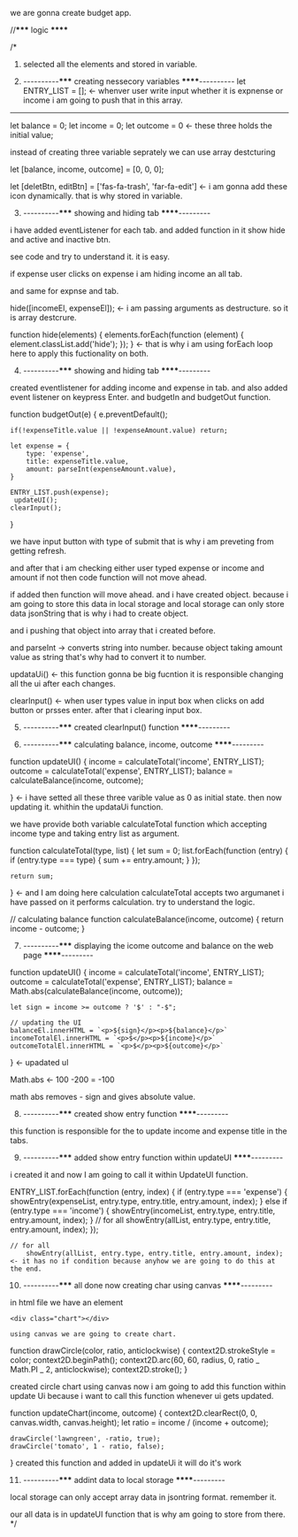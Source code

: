 we are gonna create budget app.

//******\*\*\******* logic ******\*\*\*\*******

/\*

1. selected all the elements and stored in variable.

2. ----------****\*\*\***** creating nessecory variables **\*\*\*\***----------
   let ENTRY_LIST = []; <- whenver user write input whether it is expnense or income i am going to push that in this array.

---

let balance = 0;
let income = 0;
let outcome = 0 <- these three holds the initial value;

instead of creating three variable seprately we can use array destcturing

let [balance, income, outcome] = [0, 0, 0];

let [deletBtn, editBtn] = ['fas-fa-trash', 'far-fa-edit'] <- i am gonna add these icon dynamically. that is why stored in variable.

3. ----------****\*\*\***** showing and hiding tab **\*\*\*\***---------

i have added eventListener for each tab. and added function in it show hide and active and inactive btn.

see code and try to understand it. it is easy.

if expense user clicks on expense i am hiding income an all tab.

and same for expnse and tab.

hide([incomeEl, expenseEl]); <- i am passing arguments as destructure. so it is array destcrure.

function hide(elements) {
elements.forEach(function (element) {
element.classList.add('hide');
});
} <- that is why i am using forEach loop here to apply this fuctionality on both.

4.  ----------****\*\*\***** showing and hiding tab **\*\*\*\***---------

created eventlistener for adding income and expense in tab. and also added event listener on keypress Enter. and budgetIn and budgetOut function.

function budgetOut(e) {
e.preventDefault();

    if(!expenseTitle.value || !expenseAmount.value) return;

    let expense = {
        type: 'expense',
        title: expenseTitle.value,
        amount: parseInt(expenseAmount.value),
    }

    ENTRY_LIST.push(expense);
     updateUI();
    clearInput();

}

we have input button with type of submit that is why i am preveting from getting refresh.

and after that i am checking either user typed expense or income and amount if not then code function will not move ahead.

if added then function will move ahead. and i have created object. because i am going to store this data in local storage and local storage can only store data jsonString that is why i had to create object.

and i pushing that object into array that i created before.

and parseInt -> converts string into number. because object taking amount value as string that's why had to convert it to number.

updataUi() <- this function gonna be big fucntion it is responsible changing all the ui after each changes.

clearInput() <- when user types value in input box when clicks on add button or prsses enter. after that i clearing input box.

5.  ----------****\*\*\***** created clearInput() function **\*\*\*\***---------

6.  ----------****\*\*\***** calculating balance, income, outcome **\*\*\*\***---------

function updateUI() {
income = calculateTotal('income', ENTRY_LIST);
outcome = calculateTotal('expense', ENTRY_LIST);
balance = calculateBalance(income, outcome);

} <- i have setted all these three varible value as 0 as initial state. then now updating it. whithin the updataUi function.

we have provide both variable calculateTotal function which accepting income type and taking entry list as argument.

function calculateTotal(type, list) {
let sum = 0;
list.forEach(function (entry) {
if (entry.type === type) {
sum += entry.amount;
}
});

    return sum;

} <- and I am doing here calculation calculateTotal accepts two argumanet i have passed on it performs calculation. try to understand the logic.

// calculating balance
function calculateBalance(income, outcome) {
return income - outcome;
}

7.  ----------****\*\*\***** displaying the icome outcome and balance on the web page **\*\*\*\***---------

function updateUI() {
income = calculateTotal('income', ENTRY_LIST);
outcome = calculateTotal('expense', ENTRY_LIST);
balance = Math.abs(calculateBalance(income, outcome));

    let sign = income >= outcome ? '$' : "-$";

    // updating the UI
    balanceEl.innerHTML = `<p>${sign}</p><p>${balance}</p>`
    incomeTotalEl.innerHTML = `<p>$</p><p>${income}</p>`
    outcomeTotalEl.innerHTML = `<p>$</p><p>${outcome}</p>`

} <- upadated ul

Math.abs <- 100 -200 = -100

math abs removes - sign and gives absolute value.

8. ----------****\*\*\***** created show entry function **\*\*\*\***---------

this function is responsible for the to update income and expense title in the tabs.

9. ----------****\*\*\***** added show entry function within updateUI **\*\*\*\***---------

i created it and now I am going to call it within UpdateUI function.

ENTRY_LIST.forEach(function (entry, index) {
if (entry.type === 'expense') {
showEntry(expenseList, entry.type, entry.title, entry.amount, index);
} else if (entry.type === 'income') {
showEntry(incomeList, entry.type, entry.title, entry.amount, index);
}
// for all
showEntry(allList, entry.type, entry.title, entry.amount, index);
});

    // for all
    	showEntry(allList, entry.type, entry.title, entry.amount, index); <- it has no if condition because anyhow we are going to do this at the end.

10. ----------****\*\*\***** all done now creating char using canvas **\*\*\*\***---------

in html file we have an element

    <div class="chart"></div>

    using canvas we are going to create chart.

function drawCircle(color, ratio, anticlockwise) {
context2D.strokeStyle = color;
context2D.beginPath();
context2D.arc(60, 60, radius, 0, ratio _ Math.PI _ 2, anticlockwise);
context2D.stroke();
}

created circle chart using canvas now i am going to add this function within update Ui because i want to call this function whenever ui gets updated.

function updateChart(income, outcome) {
context2D.clearRect(0, 0, canvas.width, canvas.height);
let ratio = income / (income + outcome);

    drawCircle('lawngreen', -ratio, true);
    drawCircle('tomato', 1 - ratio, false);

} created this function and added in updateUi it will do it's work

11. ----------****\*\*\***** addint data to local storage **\*\*\*\***---------

local storage can only accept array data in jsontring format. remember it.

our all data is in updateUI function that is why am going to store from there.
\*/
